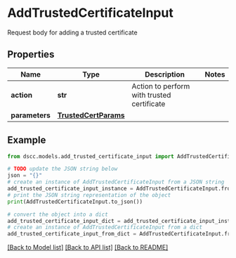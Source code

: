 # AddTrustedCertificateInput

Request body for adding a trusted certificate

## Properties

Name | Type | Description | Notes
------------ | ------------- | ------------- | -------------
**action** | **str** | Action to perform with trusted certificate | 
**parameters** | [**TrustedCertParams**](TrustedCertParams.md) |  | 

## Example

```python
from dscc.models.add_trusted_certificate_input import AddTrustedCertificateInput

# TODO update the JSON string below
json = "{}"
# create an instance of AddTrustedCertificateInput from a JSON string
add_trusted_certificate_input_instance = AddTrustedCertificateInput.from_json(json)
# print the JSON string representation of the object
print(AddTrustedCertificateInput.to_json())

# convert the object into a dict
add_trusted_certificate_input_dict = add_trusted_certificate_input_instance.to_dict()
# create an instance of AddTrustedCertificateInput from a dict
add_trusted_certificate_input_from_dict = AddTrustedCertificateInput.from_dict(add_trusted_certificate_input_dict)
```
[[Back to Model list]](../README.md#documentation-for-models) [[Back to API list]](../README.md#documentation-for-api-endpoints) [[Back to README]](../README.md)


